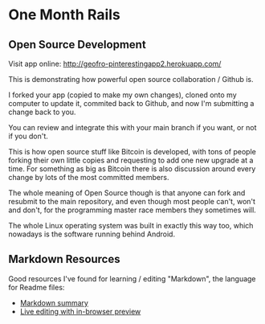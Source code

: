 # One Month Rails

## Open Source Development

Visit app online: http://geofro-pinterestingapp2.herokuapp.com/


This is demonstrating how powerful open source collaboration / Github is.

I forked your app (copied to make my own changes), cloned onto my computer to update it, commited back to Github, and now I'm submitting a change back to you.

You can review and integrate this with your main branch if you want, or not if you don't.

This is how open source stuff like Bitcoin is developed, with tons of people forking their own little copies and requesting to add one new upgrade at a time.  For something as big as Bitcoin there is also discussion around every change by lots of the most committed members. 

The whole meaning of Open Source though is that anyone can fork and resubmit to the main repository, and even though most people can't, won't and don't, for the programming master race members they sometimes will. 

The whole Linux operating system was built in exactly this way too, which nowadays is the software running behind Android.

## Markdown Resources

Good resources I've found for learning / editing "Markdown", the language for Readme files:

* [Markdown summary](https://github.com/adam-p/markdown-here/wiki/Markdown-Cheatsheet)
* [Live editing with in-browser preview](http://tmpvar.com/markdown.html)